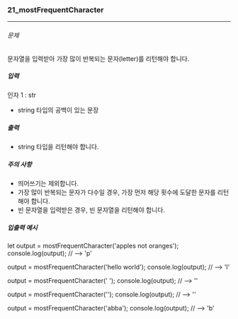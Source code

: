 ### 21_mostFrequentCharacter

***

###### 문제 

문자열을 입력받아 가장 많이 반복되는 문자(letter)를 리턴해야 합니다.

##### 입력

인자 1 : str
- string 타입의 공백이 있는 문장

##### 출력

- string 타입을 리턴해야 합니다.

##### 주의 사항

- 띄어쓰기는 제외합니다.
- 가장 많이 반복되는 문자가 다수일 경우, 가장 먼저 해당 횟수에 도달한 문자를 리턴해야 합니다.
- 빈 문자열을 입력받은 경우, 빈 문자열을 리턴해야 합니다.

##### 입출력 예시

let output = mostFrequentCharacter('apples not oranges');
console.log(output); // --> 'p'

output = mostFrequentCharacter('hello world');
console.log(output); // --> 'l'

output = mostFrequentCharacter('   ');
console.log(output); // --> ''

output = mostFrequentCharacter('');
console.log(output); // --> ''

output = mostFrequentCharacter('abba');
console.log(output); // --> 'b'